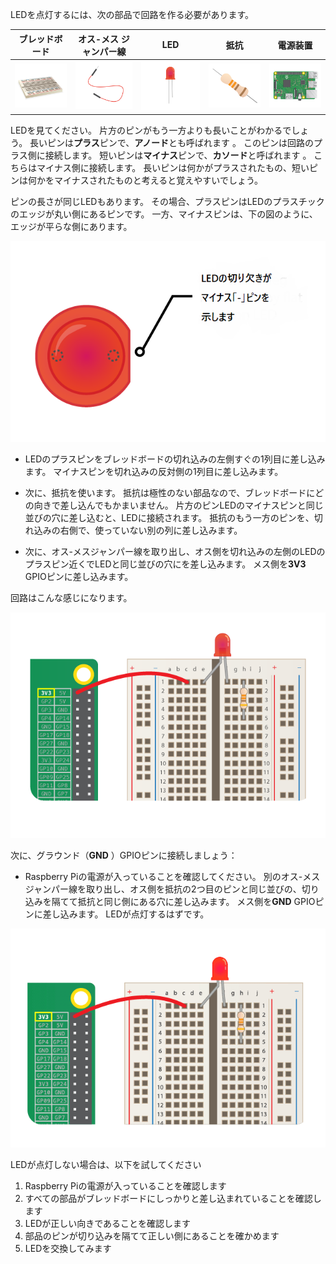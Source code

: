 LEDを点灯するには、次の部品で回路を作る必要があります。

| ブレッドボード                           | オス-メス ジャンパー線                        | LED                    | 抵抗                         | 電源装置                                   |
| --------------------------------- | ----------------------------------- | ---------------------- | -------------------------- | -------------------------------------- |
| ![ブレッドボード](images/breadboard.png) | ![オス-メスジャンパー線](images/mfjumper.png) | ![LED](images/led.png) | ![抵抗](images/resistor.png) | ![raspberrypi](images/raspberrypi.png) |

LEDを見てください。 片方のピンがもう一方よりも長いことがわかるでしょう。 長いピンは**プラス**ピンで、**アノード**とも呼ばれます 。 このピンは回路のプラス側に接続します。 短いピンは**マイナス**ピンで、**カソード**と呼ばれます 。 こちらはマイナス側に接続します。 長いピンは何かがプラスされたもの、短いピンは何かをマイナスされたものと考えると覚えやすいでしょう。

ピンの長さが同じLEDもあります。 その場合、プラスピンはLEDのプラスチックのエッジが丸い側にあるピンです。 一方、マイナスピンは、下の図のように、エッジが平らな側にあります。

![LEDのクローズアップ](images/LEDcloseup.png)

+ LEDのプラスピンをブレッドボードの切れ込みの左側すぐの1列目に差し込みます。 マイナスピンを切れ込みの反対側の1列目に差し込みます。

+ 次に、抵抗を使います。 抵抗は極性のない部品なので、ブレッドボードにどの向きで差し込んでもかまいません。 片方のピンLEDのマイナスピンと同じ並びの穴に差し込むと、LEDに接続されます。 抵抗のもう一方のピンを、切れ込みの右側で、使っていない別の列に差し込みます。

+ 次に、オス-メスジャンパー線を取り出し、オス側を切れ込みの左側のLEDのプラスピン近くでLEDと同じ並びの穴にを差し込みます。 メス側を**3V3** GPIOピンに差し込みます。

回路はこんな感じになります。

![グラウンドのない回路](images/ground-missing.png)

次に、グラウンド（**GND** ）GPIOピンに接続しましょう：

+ Raspberry Piの電源が入っていることを確認してください。 別のオス-メスジャンパー線を取り出し、オス側を抵抗の2つ目のピンと同じ並びの、切り込みを隔てて抵抗と同じ側にある穴に差し込みます。 メス側を**GND** GPIOピンに差し込みます。 LEDが点灯するはずです。

![回路電流の流れ](images/circuit-current-flow.gif)

LEDが点灯しない場合は、以下を試してください 
1) Raspberry Piの電源が入っていることを確認します 
2) すべての部品がブレッドボードにしっかりと差し込まれていることを確認します 
3) LEDが正しい向きであることを確認します 
4) 部品のピンが切り込みを隔てて正しい側にあることを確かめます 
5) LEDを交換してみます
